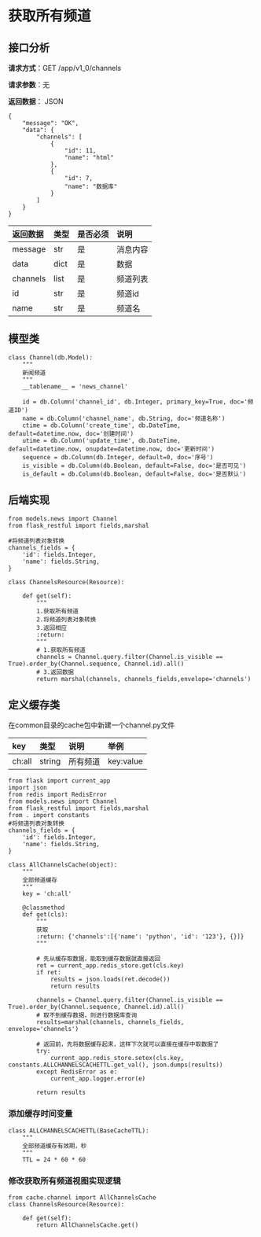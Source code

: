 # 获取所有频道

## 接口分析

**请求方式**：GET /app/v1\_0/channels

**请求参数**：无

**返回数据**： JSON

```
{
    "message": "OK",
    "data": {
        "channels": [
            {
                "id": 11,
                "name": "html"
            },
            {
                "id": 7,
                "name": "数据库"
            }
        ]
    }
}
```

| 返回数据 | 类型 | 是否必须 | 说明 |
| :--- | :--- | :--- | :--- |
| message | str | 是 | 消息内容 |
| data | dict | 是 | 数据 |
| channels | list | 是 | 频道列表 |
| id | str | 是 | 频道id |
| name | str | 是 | 频道名 |

## 模型类

```
class Channel(db.Model):
    """
    新闻频道
    """
    __tablename__ = 'news_channel'

    id = db.Column('channel_id', db.Integer, primary_key=True, doc='频道ID')
    name = db.Column('channel_name', db.String, doc='频道名称')
    ctime = db.Column('create_time', db.DateTime, default=datetime.now, doc='创建时间')
    utime = db.Column('update_time', db.DateTime, default=datetime.now, onupdate=datetime.now, doc='更新时间')
    sequence = db.Column(db.Integer, default=0, doc='序号')
    is_visible = db.Column(db.Boolean, default=False, doc='是否可见')
    is_default = db.Column(db.Boolean, default=False, doc='是否默认')
```

## 后端实现

```
from models.news import Channel
from flask_restful import fields,marshal

#将频道列表对象转换
channels_fields = {
    'id': fields.Integer,
    'name': fields.String,
}

class ChannelsResource(Resource):

    def get(self):
        """
        1.获取所有频道
        2.将频道列表对象转换
        3.返回相应
        :return:
        """
        # 1.获取所有频道
        channels = Channel.query.filter(Channel.is_visible == True).order_by(Channel.sequence, Channel.id).all()
        # 3.返回数据
        return marshal(channels, channels_fields,envelope='channels')
```

## 定义缓存类

在common目录的cache包中新建一个channel.py文件

| key | 类型 | 说明 | 举例 |
| :--- | :--- | :--- | :--- |
| ch:all | string | 所有频道 | key:value |

```
from flask import current_app
import json
from redis import RedisError
from models.news import Channel
from flask_restful import fields,marshal
from . import constants
#将频道列表对象转换
channels_fields = {
    'id': fields.Integer,
    'name': fields.String,
}

class AllChannelsCache(object):
    """
    全部频道缓存
    """
    key = 'ch:all'

    @classmethod
    def get(cls):
        """
        获取
        :return: {'channels':[{'name': 'python', 'id': '123'}, {}]}
        """

        # 先从缓存取数据，能取到缓存数据就直接返回
        ret = current_app.redis_store.get(cls.key)
        if ret:
            results = json.loads(ret.decode())
            return results

        channels = Channel.query.filter(Channel.is_visible == True).order_by(Channel.sequence, Channel.id).all()
        # 取不到缓存数据，则进行数据库查询
        results=marshal(channels, channels_fields, envelope='channels')

        # 返回前，先将数据缓存起来，这样下次就可以直接在缓存中取数据了
        try:
            current_app.redis_store.setex(cls.key, constants.ALLCHANNELSCACHETTL.get_val(), json.dumps(results))
        except RedisError as e:
            current_app.logger.error(e)

        return results
```

### 添加缓存时间变量

```
class ALLCHANNELSCACHETTL(BaseCacheTTL):
    """
    全部频道缓存有效期，秒
    """
    TTL = 24 * 60 * 60
```

### 修改获取所有频道视图实现逻辑

```
from cache.channel import AllChannelsCache
class ChannelsResource(Resource):

    def get(self):
        return AllChannelsCache.get()
```



